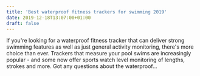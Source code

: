 ```yaml
---
title: 'Best waterproof fitness trackers for swimming 2019'
date: 2019-12-18T13:07:00+01:00
draft: false
---
```


If you're looking for a waterproof fitness tracker that can deliver strong swimming features as well as just general activity monitoring, there's more choice than ever. Trackers that measure your pool swims are increasingly popular - and some now offer sports watch level monitoring of lengths, strokes and more. Got any questions about the waterproof…